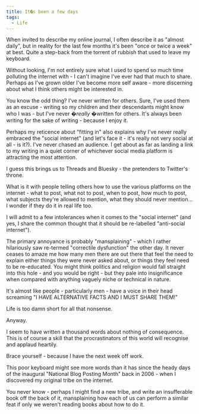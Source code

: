 ```yaml
---
title: It�s been a few days
tags:
  - Life
---
```


When invited to describe my online journal, I often describe it as "almost daily", but in reality for the last few months it's been "once or twice a week" at best. Quite a step-back from the torrent of rubbish that used to leave my keyboard.

Without looking, I'm not entirely sure what I used to spend so much time polluting the internet with - I can't imagine I've ever had that much to share. Perhaps as I've grown older I've become more self aware - more discerning about what I think others might be interested in.

You know the odd thing? I've never written for others. Sure, I've used them as an excuse - writing so my children and their descendants might know who I was - but I've never �*really* �written for others. It's always been writing for the sake of writing - because I enjoy it.

Perhaps my reticence about "fitting in" also explains why I've never really embraced the "social internet" (and let's face it - it's really not very social at all - is it?). I've never chased an audience. I get about as far as landing a link to my writing in a quiet corner of whichever social media platform is attracting the most attention.

I guess this brings us to Threads and Bluesky - the pretenders to Twitter's throne.

What is it with people telling others how to use the various platforms on the internet - what to post, what not to post, when to post, how much to post, what subjects they're allowed to mention, what they should never mention... I wonder if they do it in real life too.

I will admit to a few intolerances when it comes to the "social internet" (and yes, I share the common thought that it should be re-labelled "anti-social internet").

The primary annoyance is probably "mansplaining" - which I rather hilariously saw re-termed "correctile dysfunction" the other day. It never ceases to amaze me how many men there are out there that feel the need to explain either things they were never asked about, or things they feel need to be re-educated. You might think politics and religion would fall straight into this hole - and you would be right - but they pale into insignificance when compared with anything vaguely niche or technical in nature.

It's almost like people - particularly men - have a voice in their head screaming "I HAVE ALTERNATIVE FACTS AND I MUST SHARE THEM!"

Life is too damn short for all that nonsense.

Anyway.

I seem to have written a thousand words about nothing of consequence. This is of course a skill that the procrastinators of this world will recognise and applaud heartily.

Brace yourself - because I have the next week off work.

This poor keyboard might see more words than it has since the heady days of the inaugural "National Blog Posting Month" back in 2006 - when I discovered my original tribe on the internet.

You never know - perhaps I might find a new tribe, and write an insufferable book off the back of it, mansplaining how each of us can perform a similar feat if only we weren't reading books about how to do it.